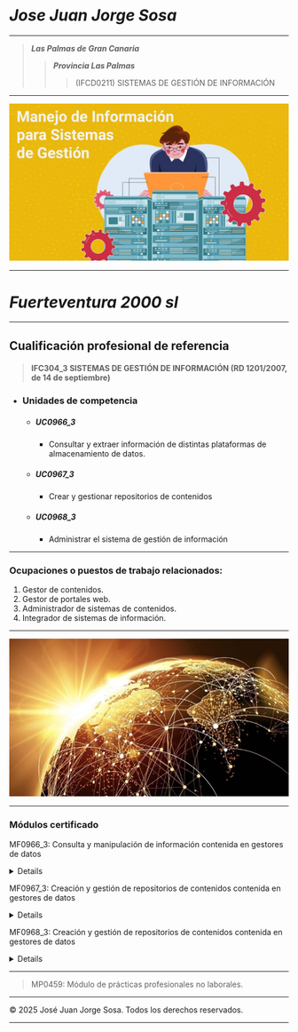 # ***Jose Juan Jorge Sosa***
------------------------------------------------------------

> ***Las Palmas de Gran Canaria***
>> ***Provincia Las Palmas***
>>> (IFCD0211)  SISTEMAS DE GESTIÓN DE INFORMACIÓN
------------------------------------------------------------

![](imagenes/sgi.jpg)

---------------------------------------------------------------

# ***Fuerteventura 2000 sl***

-----------------------

##  Cualificación profesional de referencia 

> #### IFC304_3 SISTEMAS DE GESTIÓN DE INFORMACIÓN (RD 1201/2007, de 14 de septiembre)   


- ### Unidades de competencia 


	-  ##### UC0966_3 
		- Consultar y extraer información de distintas plataformas de 
almacenamiento de datos. 

	-  ##### UC0967_3 
		- Crear y gestionar repositorios de contenidos 

	-  ##### UC0968_3 
		- Administrar el sistema de gestión de información 


-----------------------------------------------------------------------

### Ocupaciones o puestos de trabajo relacionados: 

1. Gestor de contenidos. 
2. Gestor de portales web. 
3. Administrador de sistemas de contenidos.
4. Integrador de sistemas de información.  


-------------------------------------------------------------------------

![](imagenes/global.jpg)

----------------------------------------------------------------------------

### Módulos certificado 


MF0966_3: Consulta y manipulación de información 
contenida en gestores de datos 
<details>
<sumary>

- UF2213
	> Modelos de datos y visión conceptual de una base de datos 
- UF2214
	> Implementación y uso de una BD 
- UF2215
	> Herramientas de los sistemas gestores de bases de datos. Pasarelas y medios de conexión 

</sumary>
</details>

MF0967_3: Creación y gestión de repositorios de contenidos
contenida en gestores de datos 
<details>
<sumary>

- UF2216
	> Repositorios de contenidos
- UF2217
	> Lenguaje XML 
- UF2218
	> Desarrollo de un CMS 

</sumary>
</details>

MF0968_3: Creación y gestión de repositorios de contenidos
contenida en gestores de datos 
<details>
<sumary>

- UF1643
	> Gestión y control de los Sistemas de información 
- UF1644
	> Canales de distribución y publicación utilizados en los sistemas gestores de información 

</sumary>
</details>

 -----------------------------------------

> MP0459: Módulo de prácticas profesionales no laborales. 

-----------------------------------------------
© 2025 José Juan Jorge Sosa. Todos los derechos reservados.


----------------------------------------------------
